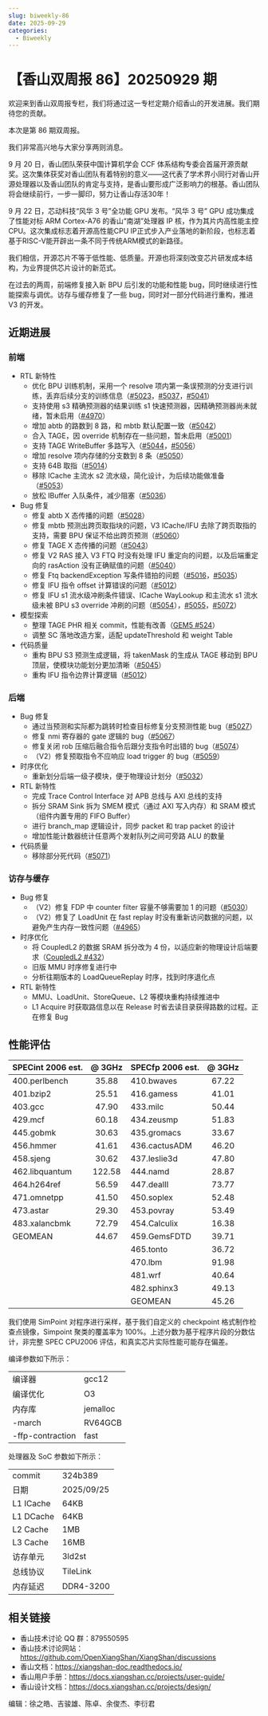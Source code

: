 ```yaml
---
slug: biweekly-86
date: 2025-09-29
categories:
  - Biweekly
---
```


# 【香山双周报 86】20250929 期

欢迎来到香山双周报专栏，我们将通过这一专栏定期介绍香山的开发进展。我们期待您的贡献。

本次是第 86 期双周报。

我们非常高兴地与大家分享两则消息。

9 月 20 日，香山团队荣获中国计算机学会 CCF 体系结构专委会首届开源贡献奖。这次集体获奖对香山团队有着特别的意义——这代表了学术界小同行对香山开源处理器以及香山团队的肯定与支持，是香山要形成广泛影响力的根基。香山团队将会继续前行，一步一脚印，努力让香山存活30年！

9 月 22 日，芯动科技“风华 3 号”全功能 GPU 发布。“风华 3 号” GPU 成功集成了性能对标 ARM Cortex-A76 的香山“南湖”处理器 IP 核，作为其片内高性能主控 CPU。这次集成标志着开源高性能CPU IP正式步入产业落地的新阶段，也标志着基于RISC-V能开辟出一条不同于传统ARM模式的新路径。

我们相信，开源芯片不等于低性能、低质量。开源也将深刻改变芯片研发成本结构，为业界提供芯片设计的新范式。

在过去的两周，前端修复接入新 BPU 后引发的功能和性能 bug，同时继续进行性能探索与调优。访存与缓存修复了一些 bug，同时对一部分代码进行重构，推进 V3 的开发。

<!-- more -->

## 近期进展

### 前端

- RTL 新特性
  - 优化 BPU 训练机制，采用一个 resolve 项内第一条误预测的分支进行训练，丢弃后续分支的训练信息（[#5023](https://github.com/OpenXiangShan/XiangShan/pull/5023)，[#5037](https://github.com/OpenXiangShan/XiangShan/pull/5037)，[#5041](https://github.com/OpenXiangShan/XiangShan/pull/5041)）
  - 支持使用 s3 精确预测器的结果训练 s1 快速预测器，因精确预测器尚未就绪，暂未启用（[#4970](https://github.com/OpenXiangShan/XiangShan/pull/4970)）
  - 增加 abtb 的路数到 8 路，和 mbtb 默认配置一致（[#5042](https://github.com/OpenXiangShan/XiangShan/pull/5042)）
  - 合入 TAGE，因 override 机制存在一些问题，暂未启用（[#5001](https://github.com/OpenXiangShan/XiangShan/pull/5001)）
  - 支持 TAGE WriteBuffer 多路写入（[#5044](https://github.com/OpenXiangShan/XiangShan/pull/5044)，[#5056](https://github.com/OpenXiangShan/XiangShan/pull/5056)）
  - 增加 resolve 项内存储的分支数到 8 条（[#5050](https://github.com/OpenXiangShan/XiangShan/pull/5050)）
  - 支持 64B 取指（[#5014](https://github.com/OpenXiangShan/XiangShan/pull/5014)）
  - 移除 ICache 主流水 s2 流水级，简化设计，为后续功能做准备（[#5053](https://github.com/OpenXiangShan/XiangShan/pull/5053)）
  - 放松 IBuffer 入队条件，减少阻塞（[#5036](https://github.com/OpenXiangShan/XiangShan/pull/5036)）
- Bug 修复
  - 修复 abtb X 态传播的问题（[#5028](https://github.com/OpenXiangShan/XiangShan/pull/5028)）
  - 修复 mbtb 预测出跨页取指块的问题，V3 ICache/IFU 去除了跨页取指的支持，需要 BPU 保证不给出跨页预测（[#5060](https://github.com/OpenXiangShan/XiangShan/pull/5060)）
  - 修复 TAGE X 态传播的问题（[#5043](https://github.com/OpenXiangShan/XiangShan/pull/5043)）
  - 修复 V2 RAS 接入 V3 FTQ 时没有处理 IFU 重定向的问题，以及后端重定向的 rasAction 没有正确赋值的问题（[#5040](https://github.com/OpenXiangShan/XiangShan/pull/5040)）
  - 修复 Ftq backendException 写条件错拍的问题（[#5016](https://github.com/OpenXiangShan/XiangShan/pull/5016)，[#5035](https://github.com/OpenXiangShan/XiangShan/pull/5035)）
  - 修复 IFU 指令 offset 计算错误的问题（[#5012](https://github.com/OpenXiangShan/XiangShan/pull/5012)）
  - 修复 IFU s1 流水级冲刷条件错误、ICache WayLookup 和主流水 s1 流水级未被 BPU s3 override 冲刷的问题（[#5054](https://github.com/OpenXiangShan/XiangShan/pull/5054)），[#5055](https://github.com/OpenXiangShan/XiangShan/pull/5055)，[#5072](https://github.com/OpenXiangShan/XiangShan/pull/5072)）
- 模型探索
  - 整理 TAGE PHR 相关 commit，性能有改善（[GEM5 #524](https://github.com/OpenXiangShan/GEM5/pull/524)）
  - 调整 SC 落地改造方案，适配 updateThreshold 和 weight Table
- 代码质量
  - 重构 BPU S3 预测生成逻辑，将 takenMask 的生成从 TAGE 移动到 BPU 顶层，使模块功能划分更加清晰（[#5045](https://github.com/OpenXiangShan/XiangShan/pull/5045)）
  - 重构 IFU 指令边界计算逻辑（[#5012](https://github.com/OpenXiangShan/XiangShan/pull/5012)）

### 后端

- Bug 修复
  - 通过当预测和实际都为跳转时检查目标修复分支预测性能 bug（[#5027](https://github.com/OpenXiangShan/XiangShan/pull/5027)）
  - 修复 nmi 寄存器的 gate 逻辑的 bug（[#5067](https://github.com/OpenXiangShan/XiangShan/pull/5067)）
  - 修复关闭 rob 压缩后融合指令后跟分支指令时出错的 bug（[#5074](https://github.com/OpenXiangShan/XiangShan/pull/5074)）
  - （V2）修复预取指令不应响应 load trigger 的 bug（[#5059](https://github.com/OpenXiangShan/XiangShan/pull/5059)）
- 时序优化
  - 重新划分后端一级子模块，便于物理设计划分（[#5032](https://github.com/OpenXiangShan/XiangShan/pull/5032)）
- RTL 新特性
  - 完成 Trace Control Interface 对 APB 总线与 AXI 总线的支持
  - 拆分 SRAM Sink 拆为 SMEM 模式（通过 AXI 写入内存）和 SRAM 模式（组件内置专用的 FIFO Buffer）
  - 进行 branch_map 逻辑设计，同步 packet 和 trap packet 的设计
  - 增加性能计数器统计任意两个发射队列之间可旁路 ALU 的数量
- 代码质量
  - 移除部分死代码（[#5071](https://github.com/OpenXiangShan/XiangShan/pull/5071)）

### 访存与缓存

- Bug 修复
  - （V2）修复 FDP 中 counter filter 容量不够需要加 1 的问题（[#5030](https://github.com/OpenXiangShan/XiangShan/pull/5030)）
  - （V2）修复了 LoadUnit 在 fast replay 时没有重新访问数据的问题，以避免产生内存一致性问题（[#4965](https://github.com/OpenXiangShan/XiangShan/pull/4965)）
- 时序优化
  - 将 CoupledL2 的数据 SRAM 拆分改为 4 份，以适应新的物理设计后端要求（[CoupledL2 #432](https://github.com/OpenXiangShan/CoupledL2/pull/432)）
  - 旧版 MMU 时序修复进行中
  - 分析往期版本的 LoadQueueReplay 时序，找到时序退化点
- RTL 新特性
  - MMU、LoadUnit、StoreQueue、L2 等模块重构持续推进中
  - L1 Acquire 时获取路信息以在 Release 时省去读目录获得路数的过程。正在修复 Bug

## 性能评估

| SPECint 2006 est. | @ 3GHz | SPECfp 2006 est. | @ 3GHz |
| :---------------- | :----: | :--------------- | :----: |
| 400.perlbench     | 35.88  | 410.bwaves       | 67.22  |
| 401.bzip2         | 25.51  | 416.gamess       | 41.01  |
| 403.gcc           | 47.90  | 433.milc         | 50.44  |
| 429.mcf           | 60.18  | 434.zeusmp       | 51.83  |
| 445.gobmk         | 30.63  | 435.gromacs      | 33.67  |
| 456.hmmer         | 41.61  | 436.cactusADM    | 46.20  |
| 458.sjeng         | 30.62  | 437.leslie3d     | 47.80  |
| 462.libquantum    | 122.58 | 444.namd         | 28.87  |
| 464.h264ref       | 56.59  | 447.dealII       | 73.77  |
| 471.omnetpp       | 41.50  | 450.soplex       | 52.48  |
| 473.astar         | 29.30  | 453.povray       | 53.49  |
| 483.xalancbmk     | 72.79  | 454.Calculix     | 16.38  |
| GEOMEAN           | 44.67  | 459.GemsFDTD     | 39.71  |
|                   |        | 465.tonto        | 36.72  |
|                   |        | 470.lbm          | 91.98  |
|                   |        | 481.wrf          | 40.64  |
|                   |        | 482.sphinx3      | 49.13  |
|                   |        | GEOMEAN          | 45.26  |

我们使用 SimPoint 对程序进行采样，基于我们自定义的 checkpoint 格式制作检查点镜像，Simpoint 聚类的覆盖率为 100%。上述分数为基于程序片段的分数估计，非完整 SPEC CPU2006 评估，和真实芯片实际性能可能存在偏差。

编译参数如下所示：

|                  |          |
| ---------------- | -------- |
| 编译器           | gcc12    |
| 编译优化         | O3       |
| 内存库           | jemalloc |
| -march           | RV64GCB  |
| -ffp-contraction | fast     |

处理器及 SoC 参数如下所示：

|           |            |
| --------- | ---------- |
| commit    | 324b389    |
| 日期      | 2025/09/25 |
| L1 ICache | 64KB       |
| L1 DCache | 64KB       |
| L2 Cache  | 1MB        |
| L3 Cache  | 16MB       |
| 访存单元  | 3ld2st     |
| 总线协议  | TileLink   |
| 内存延迟  | DDR4-3200  |

## 相关链接

- 香山技术讨论 QQ 群：879550595
- 香山技术讨论网站：<https://github.com/OpenXiangShan/XiangShan/discussions>
- 香山文档：<https://xiangshan-doc.readthedocs.io/>
- 香山用户手册：<https://docs.xiangshan.cc/projects/user-guide/>
- 香山设计文档：<https://docs.xiangshan.cc/projects/design/>

编辑：徐之皓、吉骏雄、陈卓、余俊杰、李衍君
